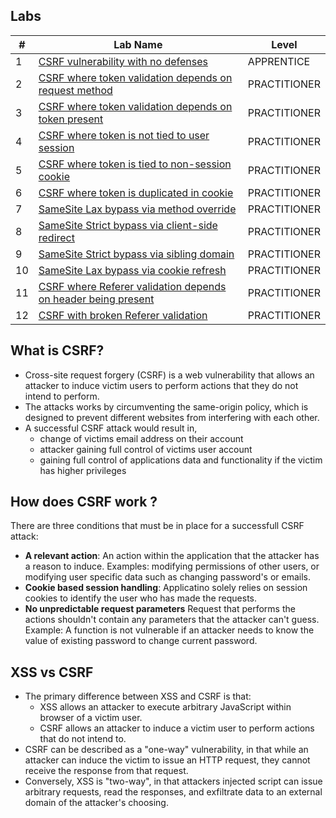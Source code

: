 

## Labs

| #  | Lab Name                                                                 | Level        |
|----|--------------------------------------------------------------------------|--------------|
| 1  | [CSRF vulnerability with no defenses](CSRF%20vulnerability%20with%20no%20defenses)                   | APPRENTICE   |
| 2  | [CSRF where token validation depends on request method](CSRF%20where%20token%20validation%20depends%20on%20request%20method)    | PRACTITIONER |
| 3  | [CSRF where token validation depends on token present](CSRF%20where%20token%20validation%20depends%20on%20token%20being%20present)    | PRACTITIONER |
| 4  | [CSRF where token is not tied to user session](CSRF%20where%20token%20is%20not%20tied%20to%20user%20session)            | PRACTITIONER |
| 5  | [CSRF where token is tied to non-session cookie](CSRF%20where%20token%20is%20tied%20to%20non-session%20cookie)        | PRACTITIONER |
| 6  | [CSRF where token is duplicated in cookie](CSRF%20where%20token%20is%20duplicated%20in%20cookie)                | PRACTITIONER |
| 7  | [SameSite Lax bypass via method override](SameSite%20Lax%20bypass%20via%20method%20override)           | PRACTITIONER |
| 8  | [SameSite Strict bypass via client-side redirect](SameSite%20Strict%20bypass%20via%20client-side%20redirect)       | PRACTITIONER |
| 9  | [SameSite Strict bypass via sibling domain](SameSite%20Strict%20bypass%20via%20sibling%20domain)             | PRACTITIONER |
| 10 | [SameSite Lax bypass via cookie refresh](SameSite%20Lax%20bypass%20via%20cookie%20refresh)               | PRACTITIONER |
| 11 | [CSRF where Referer validation depends on header being present](CSRF%20where%20Referer%20validation%20depends%20on%20header%20being%20present) | PRACTITIONER |
| 12 | [CSRF with broken Referer validation](CSRF%20with%20broken%20Referer%20validation)                      | PRACTITIONER |

## What is CSRF?

- Cross-site request forgery (CSRF) is a web vulnerability that allows an attacker to induce victim users to perform actions that they do not intend to perform. 
- The attacks works by circumventing the same-origin policy, which is designed to prevent different websites from interfering with each other. 
- A successful CSRF attack would result in,
	- change of victims email address on their account
	- attacker gaining full control of victims user account
	- gaining full control of applications data and functionality if the victim has higher privileges

## How does CSRF work ?

There are three conditions that must be in place for a successfull CSRF attack:
- **A relevant action**: An action within the application that the attacker has a reason to induce. Examples: modifying permissions of other users, or modifying user specific data such as changing password's or emails. 
- **Cookie based session handling**: Applicatino solely relies on session cookies to identify the user who has made the requests. 
- **No unpredictable request parameters** Request that performs the actions shouldn't contain any parameters that the attacker can't guess. Example: A function is not vulnerable if an attacker needs to know the value of existing password to change current password. 

## XSS vs CSRF

- The primary difference between XSS and CSRF is that:
	- XSS allows an attacker to execute arbitrary JavaScript within browser of a victim user.
	- CSRF allows an attacker to induce a victim user to perform actions that do not intend to. 
- CSRF can be described as a "one-way" vulnerability, in that while an attacker can induce the victim to issue an HTTP request, they cannot receive the response from that request. 
- Conversely, XSS is "two-way", in that attackers injected script can issue arbitrary requests, read the responses, and exfiltrate data to an external domain of the attacker's choosing. 